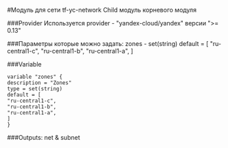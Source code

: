 #Модуль для сети tf-yc-network
Child модуль корневого модуля

###Provider
Используется provider - "yandex-cloud/yandex"
версии ">= 0.13"


###Параметры которые можно задать:
zones - set(string) default = [
"ru-central1-c",
"ru-central1-b",
"ru-central1-a",
]

###Variable
```
variable "zones" {
description = "Zones"
type = set(string)
default = [
"ru-central1-c",
"ru-central1-b",
"ru-central1-a",
]
}
```

###Outputs: net & subnet